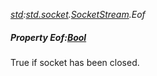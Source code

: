 _[std](../../modules/std/std-module.md):[std.socket](../../modules/std/std-socket.md).[SocketStream](../../modules/std/std-socket-socketstream.md).Eof_
##### Property Eof:[Bool](../../modules/wonkey/wonkey-types-bool.md)
True if socket has been closed.
